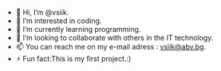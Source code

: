- 👋 Hi, I’m @vsiik.
- 👀 I’m interested in coding.
- 🌱 I’m currently learning programming.
- 💞️ I’m looking to collaborate with others in the IT technology.
- 📫 You can reach me on my e-mail adress : vsiik@abv.bg.
- ⚡ Fun fact:This is my first project.:)
